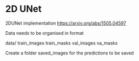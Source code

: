 # 2D UNet
2DUNet implementation
https://arxiv.org/abs/1505.04597

Data needs to be organised in format

data/
  train_images
  train_masks
  val_images
  va_masks

Create a folder saved_images for the predictions to be saved
